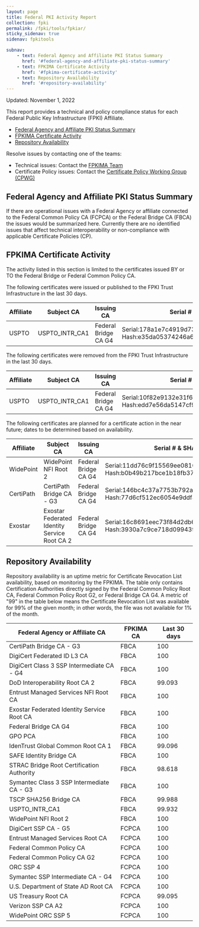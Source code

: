 ```yaml
---
layout: page 
title: Federal PKI Activity Report
collection: fpki
permalink: /fpki/tools/fpkiar/
sticky_sidenav: true
sidenav: fpkitools

subnav:
    - text: Federal Agency and Affiliate PKI Status Summary
      href: '#federal-agency-and-affiliate-pki-status-summary'
    - text: FPKIMA Certificate Activity
      href: '#fpkima-certificate-activity'
    - text: Repository Availability
      href: '#repository-availability'
---
```


Updated: November 1, 2022 

This report provides a technical and policy compliance status for each Federal Public Key Infrastructure (FPKI) Affiliate.

- [Federal Agency and Affiliate PKI Status Summary](#federal-agency-and-affiliate-pki-status-summary)
- [FPKIMA Certificate Activity](#fpkima-certificate-activity)
- [Repository Availability](#repository-availability)

Resolve issues by contacting one of the teams:  

- Technical issues: Contact the [FPKIMA Team](mailto:fpki-help@gsa.gov) 
- Certificate Policy issues: Contact the [Certificate Policy Working Group (CPWG)](mailto:fpkipa_cpwg@listserv.gsa.gov)  

## Federal Agency and Affiliate PKI Status Summary
If there are operational issues with a Federal Agency or affiliate connected to the Federal Common Policy CA (FCPCA) or the Federal Bridge CA (FBCA) the issues would be summarized here. Currently there are no identified issues that affect technical interoperability or non-compliance with applicable Certificate Policies (CP). 

## FPKIMA Certificate Activity
The activity listed in this section is limited to the certificates issued BY or TO the Federal Bridge or Federal Common Policy CA.

The following certificates were issued or published to the FPKI Trust Infrastructure in the last 30 days.

| Affiliate | Subject CA | Issuing CA | Serial # & SHA-1 Hash | Issued Date | Expiration Date |
| --------- | ---------- | ---------- | --------------------- | ----------- | ----------- |
| USPTO | USPTO_INTR_CA1 | Federal Bridge CA G4 | Serial:178a1e7c4919d730a80d08afd2b8fea66bdff0f6 Hash:e35da05374246a6d0a892f5eec31f74cdbd794b0 | 11/9/22 | 11/9/25 |

The following certificates were removed from the FPKI Trust Infrastructure in the last 30 days.

| Affiliate | Subject CA | Issuing CA | Serial # & SHA-1 Hash | Expiration Date | Action |
| --------- | ---------- | ---------- | --------------------- | ----------- | ----------- |
| USPTO | USPTO_INTR_CA1 | Federal Bridge CA G4 | Serial:10f82e9132e31f62dba620ab66f6e7f836e663c7 Hash:edd7e56da5147cf98ea580a176a27bc990b243ce | 12/12/22 | Renewed |

The following certificates are planned for a certificate action in the near future; dates to be determined based on availability.

| Affiliate | Subject CA | Issuing CA | Serial # & SHA-1 Hash | Expiration Date | Action |
| --------- | ---------- | ---------- | --------------------- | --------------- | ------ |
| WidePoint | WidePoint NFI Root 2 | Federal Bridge CA G4 | Serial:11dd76c9f15569ee0810d5af6e3d5aa104b343f5 Hash:b0b49b217bce1b18fb374dc629d5f100ba9dde49 | 2/4/23 | Renewal TBD |
| CertiPath | CertiPath Bridge CA - G3 | Federal Bridge CA G4 | Serial:146bc4c37a7753b792ae772067de692f093c6df1 Hash:77d6cf512ec6054e9ddf37a37d83c4955228e21c | 2/18/23 | Renewal TBD |
| Exostar | Exostar Federated Identity Service Root CA 2 | Federal Bridge CA G4 | Serial:16c8691eec73f84d2db6d0ccb58bc8675cf0220e Hash:3930a7c9ce718d0994394feea49a4ada1ebf665d | 2/25/23 | Renewal TBD |


## Repository Availability 
Repository availability is an uptime metric for Certificate Revocation List availability, based on monitoring by the FPKIMA. The table only contains Certification Authorities directly signed by the Federal Common Policy Root CA, Federal Common Policy Root G2, or Federal Bridge CA G4. A metric of "99" in the table below means the Certificate Revocation List was available for 99% of the given month; in other words, the file was not available for 1% of the month. 

| Federal Agency or Affiliate CA | FPKIMA CA | Last 30 days | 
| ------------------------------ | --------- | ------------ | 
| CertiPath Bridge CA - G3 | FBCA | 100 | 
| DigiCert Federated ID L3 CA | FBCA | 100 | 
| DigiCert Class 3 SSP Intermediate CA - G4	| FBCA | 100 |
| DoD Interoperability Root CA 2 | FBCA	| 99.093 |
| Entrust Managed Services NFI Root CA | FBCA |	100 |
| Exostar Federated Identity Service Root CA | FBCA	| 100 |
| Federal Bridge CA G4 | FBCA | 100	| 
| GPO PCA | FBCA | 100 | 
| IdenTrust Global Common Root CA 1 | FBCA | 99.096 | 
| SAFE Identity Bridge CA	| FBCA | 100 |
| STRAC Bridge Root Certification Authority	| FBCA | 98.618 |
| Symantec Class 3 SSP Intermediate CA - G3	| FBCA | 100 |
| TSCP SHA256 Bridge CA	| FBCA | 99.988 |
| USPTO_INTR_CA1 | FBCA	| 99.932 |
| WidePoint NFI Root 2	| FBCA	| 100 |
| DigiCert SSP CA - G5	| FCPCA	| 100 |
| Entrust Managed Services Root CA	| FCPCA	| 100 |
| Federal Common Policy CA	| FCPCA	| 100 |
| Federal Common Policy CA G2 | FCPCA | 100 |
| ORC SSP 4	| FCPCA	| 100 |
| Symantec SSP Intermediate CA - G4	| FCPCA | 100 |
| U.S. Department of State AD Root CA | FCPCA | 100 |
| US Treasury Root CA | FCPCA | 99.095 |
| Verizon SSP CA A2 | FCPCA	| 100 |
| WidePoint ORC SSP 5	| FCPCA	| 100 |

